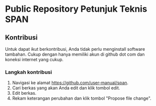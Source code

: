 # Public Repository Petunjuk Teknis SPAN

## Kontribusi

Untuk dapat ikut berkontribusi, Anda tidak perlu menginstall software
tambahan. Cukup dengan hanya memiliki akun di github dot com dan
koneksi internet yang cukup.

### Langkah kontribusi

 1. Navigasi ke alamat https://github.com/user-manual/span.
 2. Cari berkas yang akan Anda edit dan klik tombol edit.
 3. Edit berkas.
 4. Rekam keterangan perubahan dan klik tombol "Propose file change".
 
 
